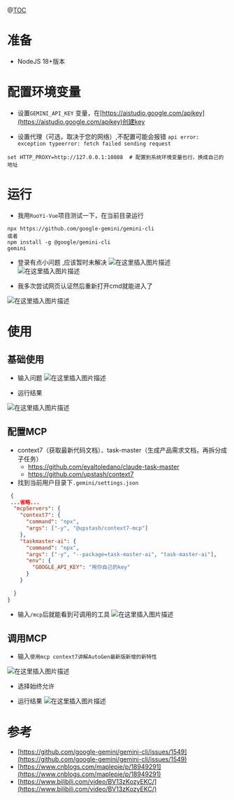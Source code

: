 
@[TOC](目录)

# 准备
- NodeJS 18+版本



# 配置环境变量
- 设置`GEMINI_API_KEY` 变量，在[https://aistudio.google.com/apikey](https://aistudio.google.com/apikey)创建key

- 设置代理（可选，取决于您的网络）,不配置可能会报错 `api error: exception typeerror: fetch failed sending request`
```
set HTTP_PROXY=http://127.0.0.1:10808  # 配置到系统环境变量也行，换成自己的地址
```
# 运行
- 我用`RuoYi-Vue`项目测试一下，在当前目录运行

```
npx https://github.com/google-gemini/gemini-cli
或者
npm install -g @google/gemini-cli
gemini
```


- 登录有点小问题 ,应该暂时未解决
![在这里插入图片描述](https://i-blog.csdnimg.cn/direct/e8e963acf689479b9565514f144998a1.png)
![在这里插入图片描述](https://i-blog.csdnimg.cn/direct/303b8d430c084287bbe55ac75ed30b71.png)

- 我多次尝试网页认证然后重新打开cmd就能进入了


![在这里插入图片描述](https://i-blog.csdnimg.cn/direct/c4f2674ced5a498bb3728ccde20a7a27.png)



# 使用
## 基础使用
- 输入问题
![在这里插入图片描述](https://i-blog.csdnimg.cn/direct/ed6275d293144a789764409e8c758fba.png)

- 运行结果

![在这里插入图片描述](https://i-blog.csdnimg.cn/direct/364f30963b634ea88a8ca361112534c9.png)
## 配置MCP
- context7（获取最新代码文档）、task-master（生成产品需求文档，再拆分成子任务）
	- https://github.com/eyaltoledano/claude-task-master
	- https://github.com/upstash/context7
- 找到当前用户目录下`.gemini/settings.json`
```json
 {
 ...省略...
  "mcpServers": {
    "context7": {
      "command": "npx",
      "args": ["-y", "@upstash/context7-mcp"]
    },
	"taskmaster-ai": {
	  "command": "npx",
	  "args": ["-y", "--package=task-master-ai", "task-master-ai"],
	  "env": {
		"GOOGLE_API_KEY": "用你自己的key"
	  }
	}
	
  }
}
```
-  输入`/mcp`后就能看到可调用的工具
![在这里插入图片描述](https://i-blog.csdnimg.cn/direct/8a81214701f04381bb4154f48d83606c.png)

## 调用MCP

- 输入`使用mcp context7讲解AutoGen最新版新增的新特性`

![在这里插入图片描述](https://i-blog.csdnimg.cn/direct/225c466cdf844be4beba458d26b26890.png)
- 选择始终允许

- 运行结果
![在这里插入图片描述](https://i-blog.csdnimg.cn/direct/24dfb2ae0f274f5aafc63bbe4e8250d8.png)








# 参考
- [https://github.com/google-gemini/gemini-cli/issues/1549](https://github.com/google-gemini/gemini-cli/issues/1549)
- [https://www.cnblogs.com/maplepie/p/18949291](https://www.cnblogs.com/maplepie/p/18949291)
- [https://www.bilibili.com/video/BV13zKozyEKC/](https://www.bilibili.com/video/BV13zKozyEKC/)